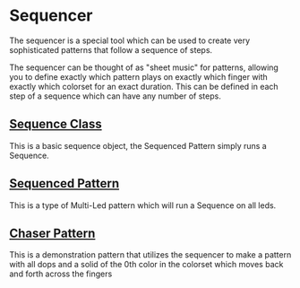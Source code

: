 # Sequencer

The sequencer is a special tool which can be used to create very sophisticated patterns that follow a sequence of steps.

The sequencer can be thought of as "sheet music" for patterns, allowing you to define exactly which pattern plays on exactly 
which finger with exactly which colorset for an exact duration. This can be defined in each step of a sequence which can have 
any number of steps.

## [Sequence Class](Sequence.h)

This is a basic sequence object, the Sequenced Pattern simply runs a Sequence.

## [Sequenced Pattern](SequencedPattern.h)

This is a type of Multi-Led pattern which will run a Sequence on all leds.

## [Chaser Pattern](ChaserPattern.h)

This is a demonstration pattern that utilizes the sequencer to make a pattern with all dops and a solid of the 0th color in
the colorset which moves back and forth across the fingers
